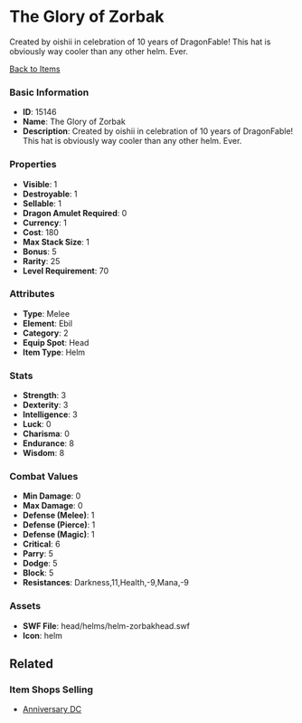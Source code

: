 # The Glory of Zorbak

Created by oishii in celebration of 10 years of DragonFable! This hat is obviously way cooler than any other helm. Ever.

[Back to Items](../items.md)

### Basic Information

- **ID**: 15146
- **Name**: The Glory of Zorbak
- **Description**: Created by oishii in celebration of 10 years of DragonFable! This hat is obviously way cooler than any other helm. Ever.

### Properties

- **Visible**: 1
- **Destroyable**: 1
- **Sellable**: 1
- **Dragon Amulet Required**: 0
- **Currency**: 1
- **Cost**: 180
- **Max Stack Size**: 1
- **Bonus**: 5
- **Rarity**: 25
- **Level Requirement**: 70

### Attributes

- **Type**: Melee
- **Element**: Ebil
- **Category**: 2
- **Equip Spot**: Head
- **Item Type**: Helm

### Stats

- **Strength**: 3
- **Dexterity**: 3
- **Intelligence**: 3
- **Luck**: 0
- **Charisma**: 0
- **Endurance**: 8
- **Wisdom**: 8

### Combat Values

- **Min Damage**: 0
- **Max Damage**: 0
- **Defense (Melee)**: 1
- **Defense (Pierce)**: 1
- **Defense (Magic)**: 1
- **Critical**: 6
- **Parry**: 5
- **Dodge**: 5
- **Block**: 5
- **Resistances**: Darkness,11,Health,-9,Mana,-9

### Assets

- **SWF File**: head/helms/helm-zorbakhead.swf
- **Icon**: helm

## Related

### Item Shops Selling

- [Anniversary DC](../item-shops/481-anniversary-dc.md)

